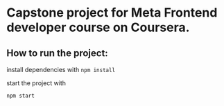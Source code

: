 # Capstone project for Meta Frontend developer course on Coursera.

## How to run the project:

install dependencies with
`npm install`

start the project with

`npm start`
